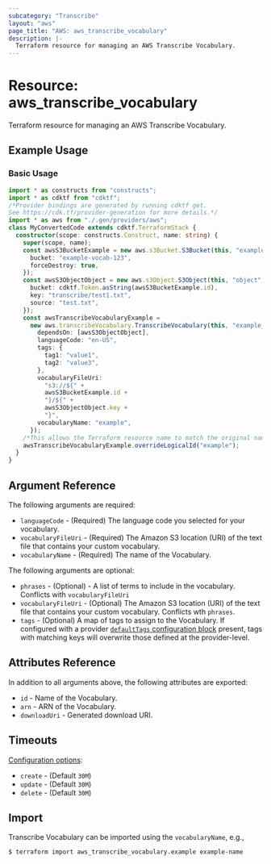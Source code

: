 ```yaml
---
subcategory: "Transcribe"
layout: "aws"
page_title: "AWS: aws_transcribe_vocabulary"
description: |-
  Terraform resource for managing an AWS Transcribe Vocabulary.
---
```


# Resource: aws_transcribe_vocabulary

Terraform resource for managing an AWS Transcribe Vocabulary.

## Example Usage

### Basic Usage

```typescript
import * as constructs from "constructs";
import * as cdktf from "cdktf";
/*Provider bindings are generated by running cdktf get.
See https://cdk.tf/provider-generation for more details.*/
import * as aws from "./.gen/providers/aws";
class MyConvertedCode extends cdktf.TerraformStack {
  constructor(scope: constructs.Construct, name: string) {
    super(scope, name);
    const awsS3BucketExample = new aws.s3Bucket.S3Bucket(this, "example", {
      bucket: "example-vocab-123",
      forceDestroy: true,
    });
    const awsS3ObjectObject = new aws.s3Object.S3Object(this, "object", {
      bucket: cdktf.Token.asString(awsS3BucketExample.id),
      key: "transcribe/test1.txt",
      source: "test.txt",
    });
    const awsTranscribeVocabularyExample =
      new aws.transcribeVocabulary.TranscribeVocabulary(this, "example_2", {
        dependsOn: [awsS3ObjectObject],
        languageCode: "en-US",
        tags: {
          tag1: "value1",
          tag2: "value3",
        },
        vocabularyFileUri:
          "s3://${" +
          awsS3BucketExample.id +
          "}/${" +
          awsS3ObjectObject.key +
          "}",
        vocabularyName: "example",
      });
    /*This allows the Terraform resource name to match the original name. You can remove the call if you don't need them to match.*/
    awsTranscribeVocabularyExample.overrideLogicalId("example");
  }
}

```

## Argument Reference

The following arguments are required:

* `languageCode` - (Required) The language code you selected for your vocabulary.
* `vocabularyFileUri` - (Required) The Amazon S3 location (URI) of the text file that contains your custom vocabulary.
* `vocabularyName` - (Required) The name of the Vocabulary.

The following arguments are optional:

* `phrases` - (Optional) - A list of terms to include in the vocabulary. Conflicts with `vocabularyFileUri`
* `vocabularyFileUri` - (Optional) The Amazon S3 location (URI) of the text file that contains your custom vocabulary. Conflicts wth `phrases`.
* `tags` - (Optional) A map of tags to assign to the Vocabulary. If configured with a provider [`defaultTags` configuration block](https://registry.terraform.io/providers/hashicorp/aws/latest/docs#default_tags-configuration-block) present, tags with matching keys will overwrite those defined at the provider-level.

## Attributes Reference

In addition to all arguments above, the following attributes are exported:

* `id` - Name of the Vocabulary.
* `arn` - ARN of the Vocabulary.
* `downloadUri` - Generated download URI.

## Timeouts

[Configuration options](https://developer.hashicorp.com/terraform/language/resources/syntax#operation-timeouts):

* `create` - (Default `30M`)
* `update` - (Default `30M`)
* `delete` - (Default `30M`)

## Import

Transcribe Vocabulary can be imported using the `vocabularyName`, e.g.,

```
$ terraform import aws_transcribe_vocabulary.example example-name
```

<!-- cache-key: cdktf-0.17.0-pre.15 input-b4bc63bd5458c0d7671aa49c45c113eae42f145b445a41917258168c1ff3304c -->